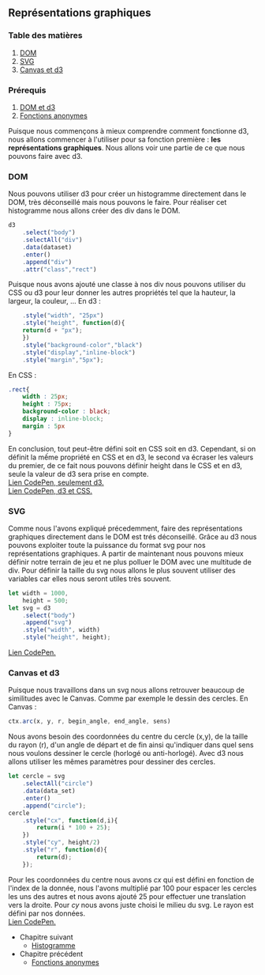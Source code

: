 ## Représentations graphiques

### Table des matières
1. [DOM](https://github.com/ClaudiuCornea/Tutorial/blob/master/Tutorial%20d3/Repr%C3%A9sentations%20graphiques.md#dom)
2. [SVG](https://github.com/ClaudiuCornea/Tutorial/blob/master/Tutorial%20d3/Repr%C3%A9sentations%20graphiques.md#svg)
3. [Canvas et d3](https://github.com/ClaudiuCornea/Tutorial/blob/master/Tutorial%20d3/Repr%C3%A9sentations%20graphiques.md#canvas-et-d3)

### Prérequis
1. [DOM et d3]()
2. [Fonctions anonymes]()

Puisque nous commençons à mieux comprendre comment fonctionne d3,
nous allons commencer à l'utiliser pour sa fonction première :
**les représentations graphiques**. Nous allons voir une partie
de ce que nous pouvons faire avec d3.

### DOM

Nous pouvons utiliser d3 pour créer un histogramme directement dans
le DOM, très déconseillé mais nous pouvons le faire.
Pour réaliser cet histogramme nous allons créer des div dans le DOM.
```javascript
d3
    .select("body")
    .selectAll("div")
    .data(dataset)
    .enter()
    .append("div")
    .attr("class","rect")
```
Puisque nous avons ajouté une classe à nos div nous pouvons utiliser
du CSS ou d3 pour leur donner les autres propriétés tel que la hauteur,
la largeur, la couleur, ...
En d3 :
```javascript
    .style("width", "25px")
    .style("height", function(d){
    return(d + "px");
    })
    .style("background-color","black")
    .style("display","inline-block")
    .style("margin","5px");
```
En CSS : 
```css
.rect{
    width : 25px;
    height : 75px;
    background-color : black;
    display : inline-block;
    margin : 5px
}
```
En conclusion, tout peut-être défini soit en CSS soit en d3.
Cependant, si on définit la mếme propriété en CSS et en d3,
le second va écraser les valeurs du premier, de ce fait
nous pouvons définir height dans le CSS et en d3, seule
la valeur de d3 sera prise en compte.     
[Lien CodePen, seulement d3.](https://codepen.io/claudiucornea/pen/PBLdeO)     
[Lien CodePen, d3 et CSS.](https://codepen.io/claudiucornea/pen/YjgORZ)


### SVG

Comme nous l'avons expliqué précedemment, faire des représentations
graphiques directement dans le DOM est trés déconseillé. Grâce au d3
nous pouvons exploiter toute la puissance du format svg pour nos
représentations graphiques.
A partir de maintenant nous pouvons mieux définir notre terrain
de jeu et ne plus polluer le DOM avec une multitude de div.
Pour définir la taille du svg nous allons le plus souvent
utiliser des variables car elles nous seront utiles très souvent.
```javascript
let width = 1000,
    height = 500;
let svg = d3
    .select("body")
    .append("svg")
    .style("width", width)
    .style("height", height);
```
[Lien CodePen.](https://codepen.io/claudiucornea/pen/Owqoqv)

### Canvas et d3

Puisque nous travaillons dans un svg nous allons retrouver beaucoup
de similitudes avec le Canvas. Comme par exemple le dessin des cercles.
En Canvas :
```javascript
ctx.arc(x, y, r, begin_angle, end_angle, sens)
```
Nous avons besoin des coordonnées du centre du cercle (x,y), de la taille
du rayon (r), d'un angle de départ et de fin ainsi qu'indiquer dans quel sens
nous voulons dessiner le cercle (horlogé ou anti-horlogé).
Avec d3 nous allons utiliser les mêmes paramètres pour dessiner des cercles.
```javascript
let cercle = svg
    .selectAll("circle")
    .data(data_set)
    .enter()
    .append("circle");
cercle
    .style("cx", function(d,i){
        return(i * 100 + 25);
    })
    .style("cy", height/2)
    .style("r", function(d){
        return(d);
    });
```
Pour les coordonnées du centre nous avons _cx_ qui est défini en fonction de
l'index de la donnée, nous l'avons multiplié par 100 pour espacer
les cercles les uns des autres et nous avons ajouté 25 pour effectuer
une translation vers la droite.
Pour _cy_ nous avons juste choisi le milieu du svg.
Le rayon est défini par nos données.    
[Lien CodePen.](https://codepen.io/claudiucornea/pen/XBQEXg)

* Chapitre suivant
    *  [Histogramme](https://github.com/ClaudiuCornea/Tutorial/blob/master/Tutorial%20d3/Histogramme.md)
*  Chapitre précédent
    *  [Fonctions anonymes](https://github.com/ClaudiuCornea/Tutorial/blob/master/Tutorial%20d3/Fonctions%20anonymes.md)
